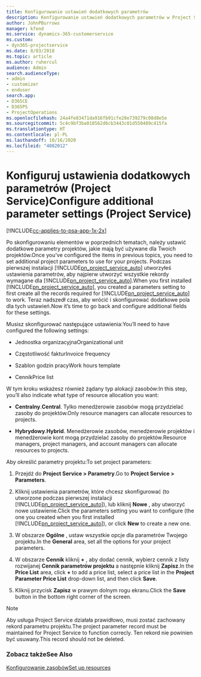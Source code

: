 ```yaml
---
title: Konfigurowanie ustawień dodatkowych parametrów
description: Konfigurowanie ustawień dodatkowych parametrów w Project Service
author: JohnPBurrows
manager: kfend
ms.service: dynamics-365-customerservice
ms.custom:
- dyn365-projectservice
ms.date: 8/03/2018
ms.topic: article
ms.author: ruhercul
audience: Admin
search.audienceType:
- admin
- customizer
- enduser
search.app:
- D365CE
- D365PS
- ProjectOperations
ms.openlocfilehash: 24a4fe83471da916fb91cfe20e739279c08d8e5e
ms.sourcegitcommit: 5c4c9bf3ba018562d6cb3443c01d550489c415fa
ms.translationtype: HT
ms.contentlocale: pl-PL
ms.lasthandoff: 10/16/2020
ms.locfileid: "4082012"
---
```

# <a name="configure-additional-parameter-settings-project-service"></a><span data-ttu-id="3a292-103">Konfiguruj ustawienia dodatkowych parametrów (Project Service)</span><span class="sxs-lookup"><span data-stu-id="3a292-103">Configure additional parameter settings (Project Service)</span></span>

[!INCLUDE[cc-applies-to-psa-app-1x-2x](../includes/cc-applies-to-psa-app-1x-2x.md)]

<span data-ttu-id="3a292-104">Po skonfigurowaniu elementów w poprzednich tematach, należy ustawić dodatkowe parametry projektów, jakie mają być używane dla Twoich projektów.</span><span class="sxs-lookup"><span data-stu-id="3a292-104">Once you’ve configured the items in previous topics, you need to set additional project parameters to use for your projects.</span></span> <span data-ttu-id="3a292-105">Podczas pierwszej instalacji [!INCLUDE[pn_project_service_auto](../includes/pn-project-service-auto.md)] utworzyłeś ustawienia parametrów, aby najpierw utworzyć wszystkie rekordy wymagane dla [!INCLUDE[pn_project_service_auto](../includes/pn-project-service-auto.md)].</span><span class="sxs-lookup"><span data-stu-id="3a292-105">When you first installed [!INCLUDE[pn_project_service_auto](../includes/pn-project-service-auto.md)], you created a parameters setting to first create all the records required for [!INCLUDE[pn_project_service_auto](../includes/pn-project-service-auto.md)] to work.</span></span> <span data-ttu-id="3a292-106">Teraz nadszedł czas, aby wrócić i skonfigurować dodatkowe pola dla tych ustawień.</span><span class="sxs-lookup"><span data-stu-id="3a292-106">Now it’s time to go back and configure additional fields for these settings.</span></span>  
  
 <span data-ttu-id="3a292-107">Musisz skonfigurować następujące ustawienia:</span><span class="sxs-lookup"><span data-stu-id="3a292-107">You’ll need to have configured the following settings:</span></span>  
  
-   <span data-ttu-id="3a292-108">Jednostka organizacyjna</span><span class="sxs-lookup"><span data-stu-id="3a292-108">Organizational unit</span></span>  
  
-   <span data-ttu-id="3a292-109">Częstotliwość faktur</span><span class="sxs-lookup"><span data-stu-id="3a292-109">Invoice frequency</span></span>  
  
-   <span data-ttu-id="3a292-110">Szablon godzin pracy</span><span class="sxs-lookup"><span data-stu-id="3a292-110">Work hours template</span></span>  
  
-   <span data-ttu-id="3a292-111">Cennik</span><span class="sxs-lookup"><span data-stu-id="3a292-111">Price list</span></span>  
 
<span data-ttu-id="3a292-112">W tym kroku wskażesz również żądany typ alokacji zasobów:</span><span class="sxs-lookup"><span data-stu-id="3a292-112">In this step, you’ll also indicate what type of resource allocation you want:</span></span>  
  
- <span data-ttu-id="3a292-113">**Centralny**.</span><span class="sxs-lookup"><span data-stu-id="3a292-113">**Central**.</span></span> <span data-ttu-id="3a292-114">Tylko menedżerowie zasobów mogą przydzielać zasoby do projektów.</span><span class="sxs-lookup"><span data-stu-id="3a292-114">Only resource managers can allocate resources to projects.</span></span>  
  
- <span data-ttu-id="3a292-115">**Hybrydowy**.</span><span class="sxs-lookup"><span data-stu-id="3a292-115">**Hybrid**.</span></span> <span data-ttu-id="3a292-116">Menedżerowie zasobów, menedżerowie projektów i menedżerowie kont mogą przydzielać zasoby do projektów.</span><span class="sxs-lookup"><span data-stu-id="3a292-116">Resource managers, project managers, and account managers can allocate resources to projects.</span></span>  
  
 
<span data-ttu-id="3a292-117">Aby określić parametry projektu:</span><span class="sxs-lookup"><span data-stu-id="3a292-117">To set project parameters:</span></span>  
  
1. <span data-ttu-id="3a292-118">Przejdź do **Project Service > Parametry**.</span><span class="sxs-lookup"><span data-stu-id="3a292-118">Go to **Project Service > Parameters**.</span></span>  
  
2. <span data-ttu-id="3a292-119">Kliknij ustawienia parametrów, które chcesz skonfigurować (to utworzone podczas pierwszej instalacji [!INCLUDE[pn_project_service_auto](../includes/pn-project-service-auto.md)]), lub kliknij **Nowe** , aby utworzyć nowe ustawienie.</span><span class="sxs-lookup"><span data-stu-id="3a292-119">Click the parameters setting you want to configure (the one you created when you first installed [!INCLUDE[pn_project_service_auto](../includes/pn-project-service-auto.md)]), or click **New** to create a new one.</span></span>  
  
3. <span data-ttu-id="3a292-120">W obszarze **Ogólne** , ustaw wszystkie opcje dla parametrów Twojego projektu.</span><span class="sxs-lookup"><span data-stu-id="3a292-120">In the **General** area, set all the options for your project parameters.</span></span>  
  
4. <span data-ttu-id="3a292-121">W obszarze **Cennik** kliknij **+** , aby dodać cennik, wybierz cennik z listy rozwijanej **Cennik parametrów projektu** a następnie kliknij **Zapisz**.</span><span class="sxs-lookup"><span data-stu-id="3a292-121">In the **Price List** area, click **+** to add a price list, select a price list in the **Project Parameter Price List** drop-down list, and then click **Save**.</span></span>  
  
5. <span data-ttu-id="3a292-122">Kliknij przycisk **Zapisz** w prawym dolnym rogu ekranu.</span><span class="sxs-lookup"><span data-stu-id="3a292-122">Click the **Save** button in the bottom right corner of the screen.</span></span>  

> [!NOTE]
> <span data-ttu-id="3a292-123">Aby usługa Project Service działała prawidłowo, musi zostać zachowany rekord parametru projektu.</span><span class="sxs-lookup"><span data-stu-id="3a292-123">The project parameter record must be maintained for Project Service to function correcly.</span></span> <span data-ttu-id="3a292-124">Ten rekord nie powinien być usuwany.</span><span class="sxs-lookup"><span data-stu-id="3a292-124">This record should not be deleted.</span></span>

### <a name="see-also"></a><span data-ttu-id="3a292-125">Zobacz także</span><span class="sxs-lookup"><span data-stu-id="3a292-125">See Also</span></span>  
 [<span data-ttu-id="3a292-126">Konfigurowanie zasobów</span><span class="sxs-lookup"><span data-stu-id="3a292-126">Set up resources</span></span>](../psa/set-up-resources.md)
